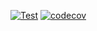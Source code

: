 [![Test](https://github.com/kneu-messenger-pigeon/dekanat-events/actions/workflows/test.yaml/badge.svg)](https://github.com/kneu-messenger-pigeon/dekanat-events/actions/workflows/test.yaml)
[![codecov](https://codecov.io/gh/kneu-messenger-pigeon/dekanat-events/graph/badge.svg?token=ELCOmE65Vt)](https://codecov.io/gh/kneu-messenger-pigeon/dekanat-events)